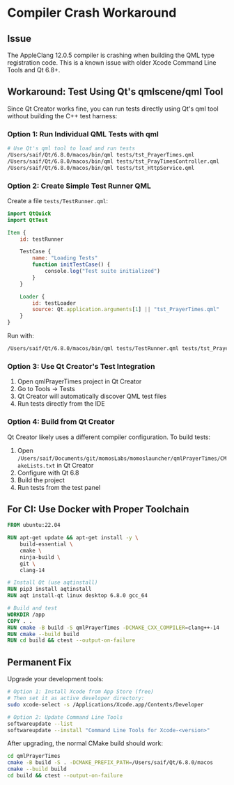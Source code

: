# Compiler Crash Workaround

## Issue
The AppleClang 12.0.5 compiler is crashing when building the QML type registration code. This is a known issue with older Xcode Command Line Tools and Qt 6.8+.

## Workaround: Test Using Qt's qmlscene/qml Tool

Since Qt Creator works fine, you can run tests directly using Qt's qml tool without building the C++ test harness:

### Option 1: Run Individual QML Tests with qml

```bash
# Use Qt's qml tool to load and run tests
/Users/saif/Qt/6.8.0/macos/bin/qml tests/tst_PrayerTimes.qml
/Users/saif/Qt/6.8.0/macos/bin/qml tests/tst_PrayTimesController.qml
/Users/saif/Qt/6.8.0/macos/bin/qml tests/tst_HttpService.qml
```

### Option 2: Create Simple Test Runner QML

Create a file `tests/TestRunner.qml`:

```qml
import QtQuick
import QtTest

Item {
    id: testRunner

    TestCase {
        name: "Loading Tests"
        function initTestCase() {
            console.log("Test suite initialized")
        }
    }

    Loader {
        id: testLoader
        source: Qt.application.arguments[1] || "tst_PrayerTimes.qml"
    }
}
```

Run with:
```bash
/Users/saif/Qt/6.8.0/macos/bin/qml tests/TestRunner.qml tests/tst_PrayerTimes.qml
```

### Option 3: Use Qt Creator's Test Integration

1. Open qmlPrayerTimes project in Qt Creator
2. Go to Tools → Tests
3. Qt Creator will automatically discover QML test files
4. Run tests directly from the IDE

### Option 4: Build from Qt Creator

Qt Creator likely uses a different compiler configuration. To build tests:

1. Open `/Users/saif/Documents/git/momosLabs/momoslauncher/qmlPrayerTimes/CMakeLists.txt` in Qt Creator
2. Configure with Qt 6.8
3. Build the project
4. Run tests from the test panel

## For CI: Use Docker with Proper Toolchain

```dockerfile
FROM ubuntu:22.04

RUN apt-get update && apt-get install -y \
    build-essential \
    cmake \
    ninja-build \
    git \
    clang-14

# Install Qt (use aqtinstall)
RUN pip3 install aqtinstall
RUN aqt install-qt linux desktop 6.8.0 gcc_64

# Build and test
WORKDIR /app
COPY . .
RUN cmake -B build -S qmlPrayerTimes -DCMAKE_CXX_COMPILER=clang++-14
RUN cmake --build build
RUN cd build && ctest --output-on-failure
```

## Permanent Fix

Upgrade your development tools:

```bash
# Option 1: Install Xcode from App Store (free)
# Then set it as active developer directory:
sudo xcode-select -s /Applications/Xcode.app/Contents/Developer

# Option 2: Update Command Line Tools
softwareupdate --list
softwareupdate --install "Command Line Tools for Xcode-<version>"
```

After upgrading, the normal CMake build should work:

```bash
cd qmlPrayerTimes
cmake -B build -S . -DCMAKE_PREFIX_PATH=/Users/saif/Qt/6.8.0/macos
cmake --build build
cd build && ctest --output-on-failure
```

